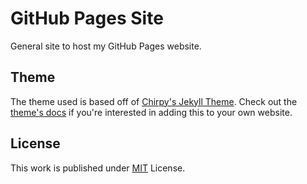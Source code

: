 # GitHub Pages Site

General site to host my GitHub Pages website.

## Theme

The theme used is based off of [Chirpy's Jekyll Theme](https://github.com/cotes2020/jekyll-theme-chirpy).
Check out the [theme's docs](https://github.com/cotes2020/jekyll-theme-chirpy/wiki) if you're interested in
adding this to your own website.

## License

This work is published under [MIT][mit] License.

[gem]: https://rubygems.org/gems/jekyll-theme-chirpy
[chirpy]: https://github.com/cotes2020/jekyll-theme-chirpy/
[CD]: https://en.wikipedia.org/wiki/Continuous_deployment
[mit]: https://github.com/cotes2020/chirpy-starter/blob/master/LICENSE
